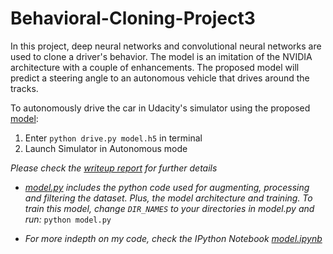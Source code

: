 # Behavioral-Cloning-Project3
In this project, deep neural networks and convolutional neural networks are used to clone a driver's behavior. The model is an imitation of the NVIDIA architecture with a couple of enhancements. The proposed model will predict a steering angle to an autonomous vehicle that drives around the tracks.

To autonomously drive the car in Udacity's simulator using the proposed [model](model.h5):

1. Enter `python drive.py model.h5` in terminal
2. Launch Simulator in Autonomous mode

*Please check the [writeup report](writeup_report.md) for further details*

* *[model.py](model.py) includes the python code used for augmenting, processing and filtering the dataset. Plus, the model architecture and training. To train this model, change `DIR_NAMES` to your directories in model.py and run:*
`python model.py`

* *For more indepth on my code, check the IPython Notebook [model.ipynb](model.ipynb)*
